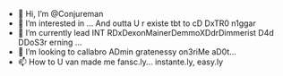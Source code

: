 - 👋 Hi, I’m @Conjureman
- 👀 I’m interested in ... And outta U r existe tbt to cD DxTR0 n1ggar
- 🌱 I’m currently lead INT RDxDexonMainerDemmoXDdrDimmerist D4d DDoS3r erning ...
- 💞️ I’m looking to callabro ADmin gratenessy on3riMe aD0t...
- 📫 How to U van made me fansc.ly... instante.ly, easy.ly

<!---
Conjureman/Conjureman is a ✨ special ✨ repository because its `README.md` (this file) appears on your GitHub profile.
You can click the Preview link to take a look at your changes.
--->

